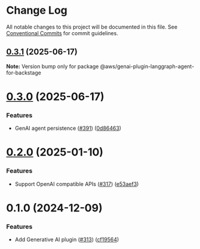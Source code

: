 # Change Log

All notable changes to this project will be documented in this file.
See [Conventional Commits](https://conventionalcommits.org) for commit guidelines.

## [0.3.1](https://github.com/awslabs/backstage-plugins-for-aws/compare/@aws/genai-plugin-langgraph-agent-for-backstage@0.3.0...@aws/genai-plugin-langgraph-agent-for-backstage@0.3.1) (2025-06-17)

**Note:** Version bump only for package @aws/genai-plugin-langgraph-agent-for-backstage





# [0.3.0](https://github.com/awslabs/backstage-plugins-for-aws/compare/@aws/genai-plugin-langgraph-agent-for-backstage@0.2.0...@aws/genai-plugin-langgraph-agent-for-backstage@0.3.0) (2025-06-17)


### Features

* GenAI agent persistence ([#391](https://github.com/awslabs/backstage-plugins-for-aws/issues/391)) ([0d86463](https://github.com/awslabs/backstage-plugins-for-aws/commit/0d8646347c70d1cd19857a1f7758e74863ec0e08))





# [0.2.0](https://github.com/awslabs/backstage-plugins-for-aws/compare/@aws/genai-plugin-langgraph-agent-for-backstage@0.1.0...@aws/genai-plugin-langgraph-agent-for-backstage@0.2.0) (2025-01-10)


### Features

* Support OpenAI compatible APIs ([#317](https://github.com/awslabs/backstage-plugins-for-aws/issues/317)) ([e53aef3](https://github.com/awslabs/backstage-plugins-for-aws/commit/e53aef3813aa440d163a919c65d4764c071d78d4))





# 0.1.0 (2024-12-09)


### Features

* Add Generative AI plugin ([#313](https://github.com/awslabs/backstage-plugins-for-aws/issues/313)) ([cf19564](https://github.com/awslabs/backstage-plugins-for-aws/commit/cf19564d5395d58e98417405fa36553f86530a36))
